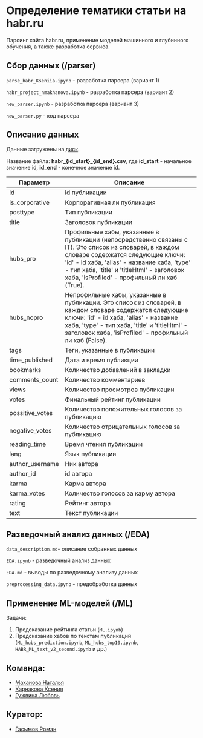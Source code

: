 # Определение тематики статьи на habr.ru
Парсинг сайта habr.ru, применение моделей машинного и глубинного обучения, а также разработка сервиса.

## Сбор данных (/parser)

`parse_habr_Kseniia.ipynb` - разработка парсера (вариант 1)

`habr_project_nmakhanova.ipynb` - разработка парсера (вариант 2)

`new_parser.ipynb` - разработка парсера (вариант 3)

`new_parser.py` - код парсера


## Описание данных

Данные загружены на [диск](https://disk.yandex.ru/d/18bZLz2B1pyh6A). 

Название файла: **habr_{id_start}_{id_end}.csv**, где **id_start** - начальное значение id, **id_end** - конечное значение id.

| Параметр | Описание |
| --- | --- |
| id | id публикации | 
| is_corporative | Корпоративная ли публикация|
| posttype | Тип публикации | 
| title | Заголовок публикации | 
| hubs_pro | Профильные хабы, указанные в публикации (непосредственно связаны с IT). Это список из словарей, в каждом словаре содержатся следующие ключи: 'id' - id хаба, 'alias' - название хаба, 'type' - тип хаба, 'title' и 'titleHtml' - заголовок хаба, 'isProfiled' - профильный ли хаб (True). |
| hubs_nopro | Непрофильные хабы, указанные в публикации. Это список из словарей, в каждом словаре содержатся следующие ключи: 'id' - id хаба, 'alias' - название хаба, 'type' - тип хаба, 'title' и 'titleHtml' - заголовок хаба, 'isProfiled' - профильный ли хаб (False). |
| tags | Теги, указанные в публикации  |
| time_published | Дата и время публикции |
| bookmarks | Количество добавлений в закладки | 
| comments_count | Количество комментариев | 
| views | Количество просмотров публикации |
| votes | Финальный рейтинг публикации |
| possitive_votes | Количество положительных голосов за публикацию |
| negative_votes | Количество отрицательных голосов за публикацию |
| reading_time | Время чтения публикации |
| lang | Язык публикации |
| author_username | Ник автора |
| author_id | id автора |
| karma | Карма автора |
| karma_votes | Количество голосов за карму автора |
| rating | Рейтинг автора |
| text | Текст публикации |

## Разведочный анализ данных (/EDA)

`data_description.md`- описание собранных данных

`EDA.ipynb` - разведочный анализ данных

`EDA.md` - выводы по разведочному анализу данных

`preprocessing_data.ipynb` - предобработка данных 


## Применение ML-моделей (/ML)

Задачи:
1. Предсказание рейтинга статьи (`ML.ipynb`)
2. Предсказание хабов по текстам публикаций (`ML_hubs_prediction.ipynb`, `ML_hubs_top10.ipynb`, `HABR_ML_text_v2_second.ipynb` и др.)


## Команда:
- [Маханова Наталья](https://github.com/NatashaMakhanova)
- [Карнакова Ксения](https://github.com/xenahkar)
- [Гужвина Любовь](https://github.com/LyubovGuzhvina)
## Куратор:
- [Гасымов Роман](https://github.com/roman646)
